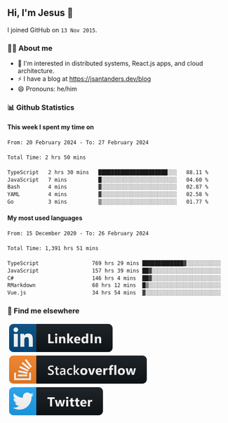 ## Hi, I'm Jesus 👋

I joined GitHub on `13 Nov 2015`.

<!-- Talking about you -->

### 👨‍💻 About me

- 👦 I'm interested in distributed systems, React.js apps, and cloud architecture.
- ⚡️ I have a blog at <https://jsantanders.dev/blog>
- 😄 Pronouns: he/him

### 📊 Github Statistics

#### This week I spent my time on

<!--START_SECTION:weekly-->

```txt
From: 20 February 2024 - To: 27 February 2024

Total Time: 2 hrs 50 mins

TypeScript   2 hrs 30 mins   ██████████████████████░░░   88.11 %
JavaScript   7 mins          █░░░░░░░░░░░░░░░░░░░░░░░░   04.60 %
Bash         4 mins          ▓░░░░░░░░░░░░░░░░░░░░░░░░   02.87 %
YAML         4 mins          ▓░░░░░░░░░░░░░░░░░░░░░░░░   02.58 %
Go           3 mins          ▒░░░░░░░░░░░░░░░░░░░░░░░░   01.77 %
```

<!--END_SECTION:weekly-->

#### My most used languages

<!--START_SECTION:alltime-->

```txt
From: 15 December 2020 - To: 26 February 2024

Total Time: 1,391 hrs 51 mins

TypeScript                 769 hrs 29 mins █████████████▓░░░░░░░░░░░   55.29 %
JavaScript                 157 hrs 39 mins ██▓░░░░░░░░░░░░░░░░░░░░░░   11.33 %
C#                         146 hrs 4 mins  ██▓░░░░░░░░░░░░░░░░░░░░░░   10.49 %
RMarkdown                  68 hrs 12 mins  █▒░░░░░░░░░░░░░░░░░░░░░░░   04.90 %
Vue.js                     34 hrs 54 mins  ▓░░░░░░░░░░░░░░░░░░░░░░░░   02.51 %
```

<!--END_SECTION:alltime-->

### 📢 Find me elsewhere

<p>
  <a target="_blank" href="https://linkedin.com/in/jsantanders">
    <img src="https://github.com/jsantanders/jsantanders/blob/master/img/linkedin.svg" alt="LinkedIn" style="vertical-align:top; margin:4px">
  </a>
  
  <a target="_blank" href="https://stackoverflow.com/users/7318331/jesus-santander">
    <img src="https://github.com/jsantanders/jsantanders/blob/master/img/stackoverflow.svg" alt="StackOverflow" style="vertical-align:top; margin:4px">
  </a>
  
  <a target="_blank" href="http://twitter.com/jsantanders">
    <img src="https://github.com/jsantanders/jsantanders/blob/master/img/twitter.svg" alt="Twitter" style="vertical-align:top; margin:4px">
  </a>
</p>
